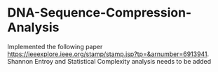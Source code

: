 # DNA-Sequence-Compression-Analysis

Implemented the following paper https://ieeexplore.ieee.org/stamp/stamp.jsp?tp=&arnumber=6913941. 
Shannon Entroy and Statistical Complexity analysis needs to be added
